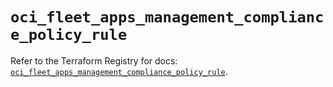 # `oci_fleet_apps_management_compliance_policy_rule`

Refer to the Terraform Registry for docs: [`oci_fleet_apps_management_compliance_policy_rule`](https://registry.terraform.io/providers/hashicorp/oci/7.19.0/docs/resources/fleet_apps_management_compliance_policy_rule).
